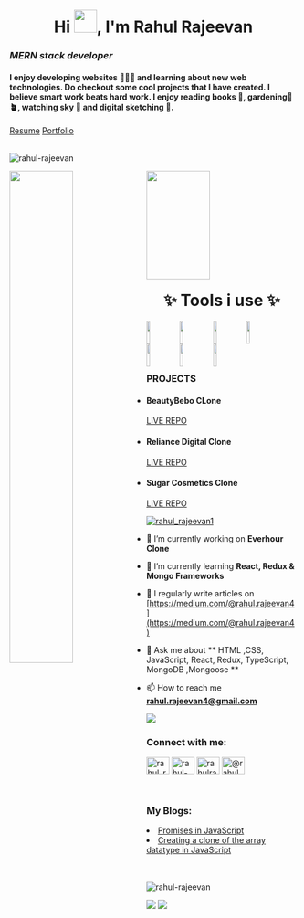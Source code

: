 <h1 align="center"> Hi <img src="https://user-images.githubusercontent.com/53399843/153120547-3254915a-7e42-41be-820c-91c1559b8354.gif"  height="40" width="40px"/>, I'm Rahul Rajeevan</h1>
<h3><i> MERN stack developer</i></h3>
<h4>I enjoy developing websites 👨🏻‍💻 and learning about new web technologies. Do checkout  some cool projects that I have created.  I believe smart work beats hard work.  I enjoy reading books 📘, gardening🌱🪴, watching sky 🌠 and digital sketching 🎨. </h4>
<a href="https://drive.google.com/file/d/1_iMSw_AD1TBCoIPNVSj-k6E71IBuvEIh/view?usp=sharing">Resume</a>
<a href="https://rahul-rajeevan-portfolio.netlify.app/">Portfolio</a>
<br/><br/>
<p> <img src="https://komarev.com/ghpvc/?username=rahul-rajeevan&label=Profile%20views&color=0e75b6&style=flat" alt="rahul-rajeevan" /> </p>
<img align="left" width="47%" src="https://github-readme-stats.vercel.app/api?username=rahul-rajeevan&show_icons=true&theme=radical"/>

<img align="left" width="47%" height="190px" src="https://github-readme-stats.vercel.app/api/top-langs/?username=rahul-rajeevan"/>
<br/><br/><br/><br/><br/><br/><br/><br/><br/><br/>
<h1 align="center" >✨ Tools i use ✨</h1>
<img align="left" width="11%" height="40px" src="https://img.shields.io/badge/react-%2320232a.svg?style=for-the-badge&logo=react&logoColor=%2361DAFB"/>
<img align="left" width="11%" height="40px" src="https://img.shields.io/badge/node.js-6DA55F?style=for-the-badge&logo=node.js&logoColor=white"/>
<img align="left" width="11%" height="40px" src="https://img.shields.io/badge/css3-%231572B6.svg?style=for-the-badge&logo=css3&logoColor=white"/>
<img align="left" width="11%" height="40px" src="https://img.shields.io/badge/javascript-%23323330.svg?style=for-the-badge&logo=javascript&logoColor=%23F7DF1E"/>
<img align="left" width="11%" height="40px" src="https://img.shields.io/badge/html5-%23E34F26.svg?style=for-the-badge&logo=html5&logoColor=white"/>
<img align="left" width="11%" height="40px" src="https://img.shields.io/badge/MongoDB-%234ea94b.svg?style=for-the-badge&logo=mongodb&logoColor=white"/>
<img align="left" width="11%" height="40px" src="https://img.shields.io/badge/chakra-%234ED1C5.svg?style=for-the-badge&logo=chakraui&logoColor=white"/>
<br/><br/><br/>


<br/>
<h3>PROJECTS</h3>
<ul>
<li><h4>BeautyBebo CLone</h4> <a href="https://elegant-centaur-093589.netlify.app/">LIVE </a><a href="https://github.com/KaustubhBadve/Beutybebo-Cloned"> REPO</a></li>
<li><h4>Reliance Digital Clone</h4> <a href="https://reliance-digital-clone.netlify.app/">LIVE </a><a href="https://github.com/Rahul-Rajeevan/quarrelsome-moon-997"> REPO</a></li>
<li><h4>Sugar Cosmetics Clone</h4> <a href="https://sugars.netlify.app/">LIVE </a><a href="https://github.com/Nachiketlele/Sugar"> REPO</a></li>

</ul>
<p align="left"> <a href="https://twitter.com/rahul_rajeevan1" target="blank"><img src="https://img.shields.io/twitter/follow/rahul_rajeevan1?logo=twitter&style=for-the-badge" alt="rahul_rajeevan1" /></a> </p>

- 🔭 I’m currently working on **Everhour Clone**

- 🌱 I’m currently learning **React, Redux & Mongo Frameworks**

- 📝 I regularly write articles on [https://medium.com/@rahul.rajeevan4](https://medium.com/@rahul.rajeevan4)

- 💬 Ask me about ** HTML ,CSS, JavaScript, React, Redux, TypeScript, MongoDB ,Mongoose **

- 📫 How to reach me **rahul.rajeevan4@gmail.com**

<img align="left" src="https://github.com/Adam-pw/Adam-pw/raw/main/animation_500_kxa883sd.gif" />

<br/>
<h3 align="left">Connect with me:</h3>
<p align="left">
<a href="https://twitter.com/rahul_rajeevan1" target="blank"><img align="center" src="https://raw.githubusercontent.com/rahuldkjain/github-profile-readme-generator/master/src/images/icons/Social/twitter.svg" alt="rahul_rajeevan1" height="30" width="40" /></a>
<a href="https://linkedin.com/in/rahul-rajeevan" target="blank"><img align="center" src="https://raw.githubusercontent.com/rahuldkjain/github-profile-readme-generator/master/src/images/icons/Social/linked-in-alt.svg" alt="rahul-rajeevan" height="30" width="40" /></a>
<a href="https://www.behance.net/rahulrajee5366" target="blank"><img align="center" src="https://raw.githubusercontent.com/rahuldkjain/github-profile-readme-generator/master/src/images/icons/Social/behance.svg" alt="rahulrajee5366" height="30" width="40" /></a>
<a href="https://medium.com/@rahul.rajeevan4" target="blank"><img align="center" src="https://raw.githubusercontent.com/rahuldkjain/github-profile-readme-generator/master/src/images/icons/Social/medium.svg" alt="@rahul.rajeevan4" height="30" width="40" /></a>
</p>
<br/>
<h3 align="left">My Blogs:</h3>
<li><a href="https://medium.com/@rahul.rajeevan4/promises-in-javascript-7a11f1f2049">Promises in JavaScript</a></li>
<li><a href="https://medium.com/@rahul.rajeevan4/creating-a-clone-of-the-array-datatype-in-javascript-ef82b82f1553">Creating a clone of the array datatype in JavaScript</a></li>
<br/>
<!-- <h3 align="left">Languages and Tools:</h3> -->

<!-- <p align="left"> <a href="https://www.w3schools.com/cpp/" target="_blank" rel="noreferrer"> <img src="https://raw.githubusercontent.com/devicons/devicon/master/icons/cplusplus/cplusplus-original.svg" alt="cplusplus" width="40" height="40"/> </a> <a href="https://www.w3schools.com/css/" target="_blank" rel="noreferrer"> <img src="https://raw.githubusercontent.com/devicons/devicon/master/icons/css3/css3-original-wordmark.svg" alt="css3" width="40" height="40"/> </a> <a href="https://www.w3.org/html/" target="_blank" rel="noreferrer"> <img src="https://raw.githubusercontent.com/devicons/devicon/master/icons/html5/html5-original-wordmark.svg" alt="html5" width="40" height="40"/> </a> <a href="https://www.adobe.com/in/products/illustrator.html" target="_blank" rel="noreferrer"> <img src="https://www.vectorlogo.zone/logos/adobe_illustrator/adobe_illustrator-icon.svg" alt="illustrator" width="40" height="40"/> </a> <a href="https://developer.mozilla.org/en-US/docs/Web/JavaScript" target="_blank" rel="noreferrer"> <img src="https://raw.githubusercontent.com/devicons/devicon/master/icons/javascript/javascript-original.svg" alt="javascript" width="40" height="40"/> </a> <a href="https://www.mongodb.com/" target="_blank" rel="noreferrer"> <img src="https://raw.githubusercontent.com/devicons/devicon/master/icons/mongodb/mongodb-original-wordmark.svg" alt="mongodb" width="40" height="40"/> </a> <a href="https://nodejs.org" target="_blank" rel="noreferrer"> <img src="https://raw.githubusercontent.com/devicons/devicon/master/icons/nodejs/nodejs-original-wordmark.svg" alt="nodejs" width="40" height="40"/> </a> <a href="https://reactjs.org/" target="_blank" rel="noreferrer"> <img src="https://raw.githubusercontent.com/devicons/devicon/master/icons/react/react-original-wordmark.svg" alt="react" width="40" height="40"/> </a> <a href="https://reactnative.dev/" target="_blank" rel="noreferrer"> <img src="https://reactnative.dev/img/header_logo.svg" alt="reactnative" width="40" height="40"/> </a> <a href="https://redux.js.org" target="_blank" rel="noreferrer"> <img src="https://raw.githubusercontent.com/devicons/devicon/master/icons/redux/redux-original.svg" alt="redux" width="40" height="40"/> </a> </p> -->

<br/>


<p><img align="center" src="https://github-readme-streak-stats.herokuapp.com/?user=rahul-rajeevan&" alt="rahul-rajeevan" /></p>

<img src="https://activity-graph.herokuapp.com/graph?username=rahul-rajeevan&theme=react-dark"/>
<img src="https://raw.githubusercontent.com/Trilokia/Trilokia/379277808c61ef204768a61bbc5d25bc7798ccf1/bottom_header.svg"/>

